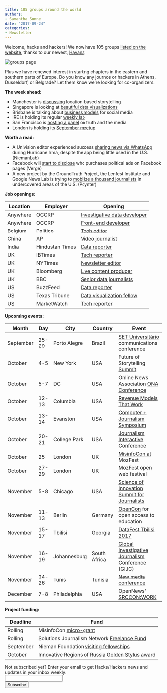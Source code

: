 ```yaml
---
title: 105 groups around the world
authors:
- Samantha Sunne
date: "2017-09-24"
categories:
- Newsletter
---
```


Welcome, hacks and hackers! We now have 105 groups [listed on the website](https://hackshackers.com/groups/), thanks to our newest, [Havana](https://www.meetup.com/en-AU/Periodistas-y-programadores-Habana/):

![groups page](/content-images/blog/2017/groups_page.png)

Plus we have renewed interest in starting chapters in the eastern and southern parts of Europe. Do you know any journos or hackers in Athens, Dusseldorf, or Belgrade? Let them know we're looking for co-organizers.

**The week ahead:**

* Manchester is [discussing](https://www.meetup.com/HacksHackersMCR/events/243179627/) location-based storytelling
* Singapore is looking at [beautiful data visualizations](https://www.meetup.com/Hacks-Hackers-Singapore/events/243276616/)
* Brisbane is talking about [business models](https://www.meetup.com/Hacks-Hackers-Brisbane/events/240261340/) for social media
* IRE is holding its regular [weekly lab](https://www.meetup.com/hackshackersIRE/events/243534425/)
* San Francisco is [hosting a panel](https://www.meetup.com/hacksandhackers/events/243377478/) on truth and the media
* London is holding its [September meetup](https://www.meetup.com/HacksHackersLondon/events/236898043/)

**Worth a read:**

* A Univision editor experienced success [sharing news via WhatsApp](http://www.niemanlab.org/2017/09/univision-is-trying-out-whatsapp-to-distribute-news-and-information-during-hurricane-emergencies/) during Hurricane Irma, despite the app being little used in the U.S. (NiemanLab)
* Facebook will [start to disclose](https://www.theverge.com/2017/9/21/16346828/mark-zuckerberg-facebook-political-ads) who purchases political ads on Facebook pages (Verge)
* A new project by the GroundTruth Project, the Lenfest Institute and Google News Lab is trying to [mobilize a thousand journalists](https://www.poynter.org/news/report-america-aims-get-1000-journalists-local-newsrooms-next-5-years) in undercovered areas of the U.S. (Poynter)

**Job openings:**

| Location | Employer | Opening |
| -------- | -------- | ------- |
Anywhere | OCCRP | [Investigative data developer](https://www.occrp.org/en/53-other/jobs-and-tenders/7016-investigative-data-developer-m-f)
Anywhere | OCCRP | [Front-end developer](https://www.occrp.org/en/53-other/jobs-and-tenders/7015-front-end-developer-m-f)
Belgium | Politico | [Tech editor](http://www.gorkanajobs.co.uk//job/74196/politico-tech-editor-brussels-/)
China | AP | [Video journalist](http://www.journalismjobs.com/job-listings?keywords=&industry=&position=&location=59&jobType=&salary=&datePosted=4&diversity=)
India | Hindustan Times | [Data reporter](http://www.hindustantimes.com/interactives/work-with-us/)
UK | IBTimes | [Tech reporter](http://www.gorkanajobs.co.uk//job/74184/ibtimes-technology-reporter/)
UK | NYTimes | [Newsletter editor](http://talkingbiznews.com/biz-news-help-wanted/ny-timess-dealbook-seeks-a-newsletter-editor-in-london/)
UK | Bloomberg | [Live content producer](https://www.journalism.co.uk/media-jobs/live-content-producer/s75/a710211/)
UK | BBC | [Senior data journalists](https://www.journalism.co.uk/media-jobs/senior-data-journalists/s75/a710620/)
US | BuzzFeed | [Data reporter](https://www.buzzfeed.com/about/jobs?gh_jid=847514)
US | Texas Tribune | [Data visualization fellow](https://hackpack.press/feed/snap/4134)
US | MarketWatch | [Tech reporter](http://talkingbiznews.com/biz-news-help-wanted/marketwatch-com-seeks-tech-reporter-in-new-york/)

**Upcoming events:**

| Month | Day | City | Country | Event |
| ----- | --- | ---- | ------- | ----- |
September | 25-29 | Porto Alegre | Brazil | [SET Universitário](http://www.pucrs.br/famecos/set/) communications conference
October | 4-5 | New York | USA | Future of Storytelling [Summit](https://futureofstorytelling.org/summit)
October | 5-7 | DC | USA | Online News Association [ONA Conference](https://ona17.journalists.org/)
October | 12-13 | Columbia | USA | [Revenue Models That Work](https://www.rjionline.org/events/revenue-models-that-work)
October | 13-14 | Evanston | USA | [Computer + Journalism Symposium](http://cj2017.northwestern.edu/)
October | 20-21 | College Park | USA | [Journalism Interactive Conference](http://journalisminteractive.com/2017/)
October | 25 | London | UK | [MisinfoCon at MozFest](https://misinfocon.com/misinfocon-is-back-well-see-you-at-the-mozilla-festival-in-london-fb8ea5f8c42b)
October | 27-29 | London | UK | [MozFest](https://mozillafestival.org/) open web festival
November | 5-8 | Chicago | USA | [Science of Innovation Summit for Journalists](http://ijnet.org/en/opportunities/science-innovation-summit-journalists-open-us)
November | 11-13 | Berlin | Germany | [OpenCon](https://apply.opencon2017.org/referral/canada) for open access to education
November | 15-17 | Tbilisi | Georgia | [DataFest Tbilisi 2017](https://docs.google.com/forms/d/e/1FAIpQLSfTuRElJilqta24D4D7FUaT3uK6Hmhmu678bKrJzrUmvYKomw/viewform)
November | 16-19 | Johannesburg | South Africa | [Global Investigative Journalism Conference](http://gijc2017.org/) (GIJC)
November | 24-26 | Tunis | Tunisia | [New media conference](http://ijnet.org/en/opportunities/travel-fellowship-available-new-media-conference-tunisia)
December | 7-8 | Philadelphia | USA | OpenNews'  [SRCCON:WORK](https://opennews.org/blog/srccon-work/)

**Project funding:**

| Deadline | Fund |
| -------- | ---- |
Rolling | MisinfoCon [micro-grant](https://docs.google.com/forms/d/e/1FAIpQLScyX13mJU0DLUaoAFijjClCOUbzKrdqfFR2gMwv0eXVKJYXyQ/viewform?c=0&w=1)
Rolling | Solutions Journalism Network [Freelance Fund](http://solutionsjournalism.org/now-offering-travel-funds-freelancers/)
September | Nieman Foundation [visiting fellowships](http://nieman.harvard.edu/fellowships/nieman-visiting-fellowships/)
October | Innovative Regions of Russia [Golden Stylus](http://ijnet.org/en/opportunities/contest-reporting-new-technologies-open-russia) award

<div id="mc_embed_signup"><form id="mc-embedded-subscribe-form" class="validate" action="//hackshackers.us1.list-manage.com/subscribe/post?u=c56f2e53d5ed6ef87f8aaa75c&amp;id=fb2bc6f10b" method="post" name="mc-embedded-subscribe-form" novalidate="" target="_blank">

<div id="mc_embed_signup_scroll">

<div class="mc-field-group"><label for="mce-EMAIL">Not subscribed yet? Enter your email to get Hacks/Hackers news and updates in your inbox weekly:  </label></div>

<div class="mc-field-group"><input id="mce-EMAIL" class="required email" name="EMAIL" type="email" value="" /></div>

<!-- real people should not fill this in and expect good things - do not remove this or risk form bot signups-->

<div style="position: absolute; left: -5000px;"><input tabindex="-1" name="b_c56f2e53d5ed6ef87f8aaa75c_fb2bc6f10b" type="text" value="" /></div>

<div class="clear"><input id="mc-embedded-subscribe" class="button" name="subscribe" type="submit" value="Subscribe" /></div>

</div>

</form></div>

<!--End mc_embed_signup-->

<meta name="twitter:card" content="summary">

<meta name="twitter:image:src" content="https://hackshackers.com/content-images/about/hackshackers_logomark.png">

